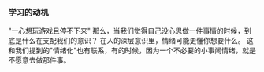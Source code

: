### 学习的动机

"一心想玩游戏且停不下来" 那么，当我们觉得自己没心思做一件事情的时候，到底是什么在支配我们的意识？
在人的深层意识里，情绪可能更懂你想要什么。 这和我们提到的"情绪化"也有联系，有的时候，因为一个不必要的小事闹情绪，就是不愿意去做那件事。